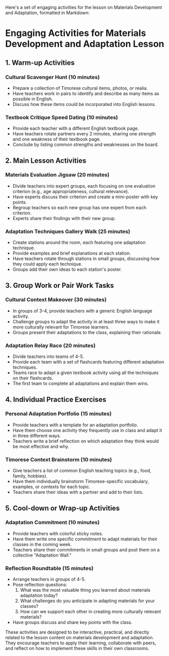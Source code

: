 Here's a set of engaging activities for the lesson on Materials Development and Adaptation, formatted in Markdown:

# Engaging Activities for Materials Development and Adaptation Lesson

## 1. Warm-up Activities

### Cultural Scavenger Hunt (10 minutes)
- Prepare a collection of Timorese cultural items, photos, or realia.
- Have teachers work in pairs to identify and describe as many items as possible in English.
- Discuss how these items could be incorporated into English lessons.

### Textbook Critique Speed Dating (10 minutes)
- Provide each teacher with a different English textbook page.
- Have teachers rotate partners every 2 minutes, sharing one strength and one weakness of their textbook page.
- Conclude by listing common strengths and weaknesses on the board.

## 2. Main Lesson Activities

### Materials Evaluation Jigsaw (20 minutes)
- Divide teachers into expert groups, each focusing on one evaluation criterion (e.g., age appropriateness, cultural relevance).
- Have experts discuss their criterion and create a mini-poster with key points.
- Regroup teachers so each new group has one expert from each criterion.
- Experts share their findings with their new group.

### Adaptation Techniques Gallery Walk (25 minutes)
- Create stations around the room, each featuring one adaptation technique.
- Provide examples and brief explanations at each station.
- Have teachers rotate through stations in small groups, discussing how they could apply each technique.
- Groups add their own ideas to each station's poster.

## 3. Group Work or Pair Work Tasks

### Cultural Context Makeover (30 minutes)
- In groups of 3-4, provide teachers with a generic English language activity.
- Challenge groups to adapt the activity in at least three ways to make it more culturally relevant for Timorese learners.
- Groups present their adaptations to the class, explaining their rationale.

### Adaptation Relay Race (20 minutes)
- Divide teachers into teams of 4-5.
- Provide each team with a set of flashcards featuring different adaptation techniques.
- Teams race to adapt a given textbook activity using all the techniques on their flashcards.
- The first team to complete all adaptations and explain them wins.

## 4. Individual Practice Exercises

### Personal Adaptation Portfolio (15 minutes)
- Provide teachers with a template for an adaptation portfolio.
- Have them choose one activity they frequently use in class and adapt it in three different ways.
- Teachers write a brief reflection on which adaptation they think would be most effective and why.

### Timorese Context Brainstorm (10 minutes)
- Give teachers a list of common English teaching topics (e.g., food, family, hobbies).
- Have them individually brainstorm Timorese-specific vocabulary, examples, or contexts for each topic.
- Teachers share their ideas with a partner and add to their lists.

## 5. Cool-down or Wrap-up Activities

### Adaptation Commitment (10 minutes)
- Provide teachers with colorful sticky notes.
- Have them write one specific commitment to adapt materials for their classes in the coming week.
- Teachers share their commitments in small groups and post them on a collective "Adaptation Wall."

### Reflection Roundtable (15 minutes)
- Arrange teachers in groups of 4-5.
- Pose reflection questions:
  1. What was the most valuable thing you learned about materials adaptation today?
  2. What challenges do you anticipate in adapting materials for your classes?
  3. How can we support each other in creating more culturally relevant materials?
- Have groups discuss and share key points with the class.

These activities are designed to be interactive, practical, and directly related to the lesson content on materials development and adaptation. They encourage teachers to apply their learning, collaborate with peers, and reflect on how to implement these skills in their own classrooms.